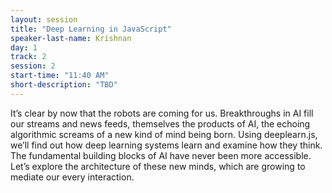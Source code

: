 ```yaml
---
layout: session
title: "Deep Learning in JavaScript"
speaker-last-name: Krishnan
day: 1
track: 2
session: 2
start-time: "11:40 AM"
short-description: "TBD"
---
```


It’s clear by now that the robots are coming for us. Breakthroughs in AI fill our streams and news feeds, themselves the products of AI, the echoing algorithmic screams of a new kind of mind being born. Using deeplearn.js, we’ll find out how deep learning systems learn and examine how they think. The fundamental building blocks of AI have never been more accessible. Let’s explore the architecture of these new minds, which are growing to mediate our every interaction.